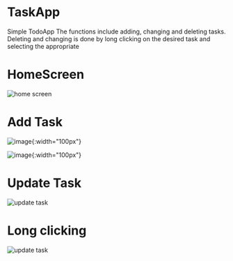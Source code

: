 # TaskApp
Simple TodoApp
The functions include adding, changing and deleting tasks. Deleting and changing is done by long clicking on the desired task and selecting the appropriate

# HomeScreen
![home screen](https://disk.yandex.ru/i/X2AvY9TGnmyNUg)

# Add Task
![image](https://user-images.githubusercontent.com/50696983/115894995-96484100-a462-11eb-9a22-ba4e15268616.png){:width="100px"}

![image](https://user-images.githubusercontent.com/50696983/115894852-6ac55680-a462-11eb-8b93-b84aabe228e9.png){:width="100px"}



# Update Task
![update task](https://disk.yandex.ru/i/MpJd5EMZHqm80A)

# Long clicking
![update task](https://disk.yandex.ru/i/sVV6wwryNZjCtw)
